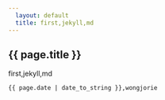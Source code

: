 ```yaml
---
  layout: default
  title: first,jekyll,md
---
```


## {{ page.title }}

first,jekyll,md

`{{ page.date | date_to_string }},wongjorie`
